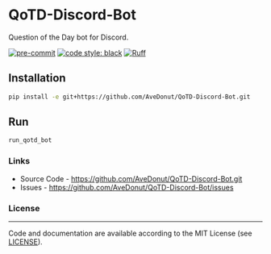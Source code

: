 # QoTD-Discord-Bot
Question of the Day bot for Discord.

<!-- BADGIE TIME -->

[![pre-commit](https://img.shields.io/badge/pre--commit-enabled-brightgreen?logo=pre-commit)](https://github.com/pre-commit/pre-commit)
[![code style: black](https://img.shields.io/badge/code_style-black-000000.svg)](https://github.com/psf/black)
[![Ruff](https://img.shields.io/endpoint?url=https://raw.githubusercontent.com/astral-sh/ruff/main/assets/badge/v2.json)](https://github.com/astral-sh/ruff)

<!-- END BADGIE TIME -->


## Installation
```bash
pip install -e git+https://github.com/AveDonut/QoTD-Discord-Bot.git
```

## Run
```bash
run_qotd_bot
```

### Links
* Source Code - https://github.com/AveDonut/QoTD-Discord-Bot.git
* Issues      - https://github.com/AveDonut/QoTD-Discord-Bot/issues

### License
-------
Code and documentation are available according to the MIT License (see [LICENSE](https://github.com/AveDonut/QoTD-Discord-Bot/blob/HEAD/LICENSE)).
